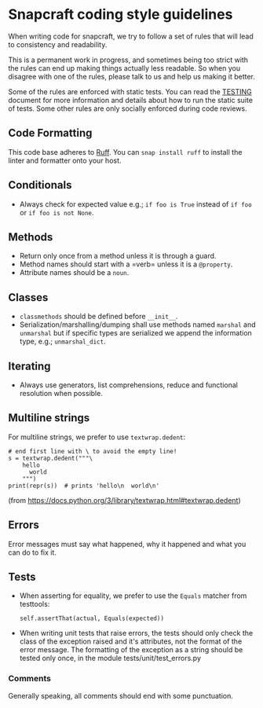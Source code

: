 # Snapcraft coding style guidelines

When writing code for snapcraft, we try to follow a set of rules that will lead
to consistency and readability.

This is a permanent work in progress, and sometimes being too strict with the
rules can end up making things actually less readable. So when you disagree
with one of the rules, please talk to us and help us making it better.

Some of the rules are enforced with static tests. You can read the [TESTING][1]
document for more information and details about how to run the static suite of
tests. Some other rules are only socially enforced during code reviews.

## Code Formatting

This code base adheres to [Ruff][2].
You can `snap install ruff` to install the linter and formatter onto your host.

## Conditionals

* Always check for expected value e.g.; `if foo is True` instead of `if foo`
  or `if foo is not None`.
  
## Methods

* Return only once from a method unless it is through a guard.
* Method names should start with a =verb= unless it is a `@property`.
* Attribute names should be a `noun`.

## Classes

* `classmethods` should be defined before `__init__`.
* Serialization/marshalling/dumping shall use methods named `marshal` and
  `unmarshal` but if specific types are serialized we append the information
  type, e.g.; `unmarshal_dict`.

## Iterating

* Always use generators, list comprehensions, reduce and functional resolution
  when possible.

## Multiline strings

For multiline strings, we prefer to use `textwrap.dedent`:

    # end first line with \ to avoid the empty line!
    s = textwrap.dedent("""\
        hello
          world
        """)
    print(repr(s))  # prints 'hello\n  world\n'

(from https://docs.python.org/3/library/textwrap.html#textwrap.dedent)

## Errors

Error messages must say what happened, why it happened and what you can do to
fix it.

## Tests

* When asserting for equality, we prefer to use the `Equals` matcher from
  testtools:

    ```
    self.assertThat(actual, Equals(expected))
    ```

* When writing unit tests that raise errors, the tests should only check the
  class of the exception raised and it's attributes, not the format of the
  error message. The formatting of the exception as a string should be
  tested only once, in the module tests/unit/test_errors.py

### Comments

Generally speaking, all comments should end with some punctuation.

[1]: TESTING.md
[2]: https://docs.astral.sh/ruff/
